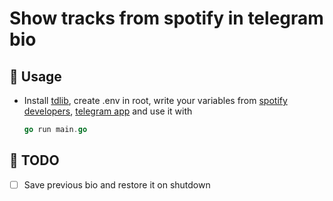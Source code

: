 # Show tracks from spotify in telegram bio

## 🚀 Usage

-  Install [tdlib](<[tdlib](https://tdlib.github.io/td/build.html)>), create .env in root, write your variables from [spotify developers](https://developer.spotify.com/), [telegram app](https://my.telegram.org/apps) and use it with 
    ```go 
    go run main.go
    ```

## 🔧 TODO

- ☐ Save previous bio and restore it on shutdown
